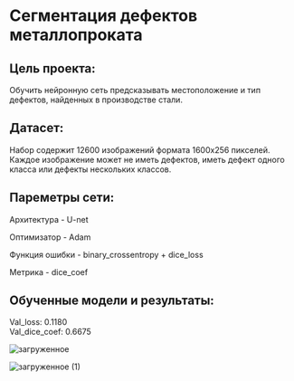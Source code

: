 # Сегментация дефектов металлопроката

## Цель проекта: 
Обучить нейронную сеть предсказывать местоположение и тип дефектов, найденных в производстве стали.

## Датасет:
Набор содержит 12600 изображений формата 1600х256 пикселей. Каждое изображение может не иметь дефектов, иметь дефект одного класса или дефекты нескольких классов.

## Пареметры сети:
Архитектура - U-net

Оптимизатор - Adam

Функция ошибки - binary_crossentropy + dice_loss

Метрика - dice_coef

## Обученные модели и результаты:
Val_loss: 0.1180  
Val_dice_coef: 0.6675

![загруженное](https://user-images.githubusercontent.com/64748758/145363218-2924c276-9690-4377-97d9-6e7a380dbb86.png)

![загруженное (1)](https://user-images.githubusercontent.com/64748758/145363234-6b5e05f9-b589-4367-ad80-31ae8bc5b8a5.png)
